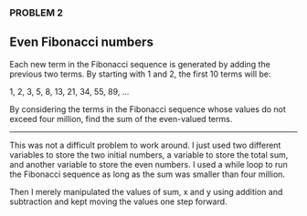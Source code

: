 ### PROBLEM 2
## Even Fibonacci numbers

Each new term in the Fibonacci sequence is generated by adding the previous two terms. By starting with 1 and 2, the first 10 terms will be:

1, 2, 3, 5, 8, 13, 21, 34, 55, 89, ...

By considering the terms in the Fibonacci sequence whose values do not exceed four million, find the sum of the even-valued terms.

---

This was not a difficult problem to work around. I just used two different variables to store the two initial numbers, a variable to store the total sum, and another variable to store the even numbers. I used a while loop to run the Fibonacci sequence as long as the sum was smaller than four million.

Then I merely manipulated the values of sum, x and y using addition and subtraction and kept moving the values one step forward.
